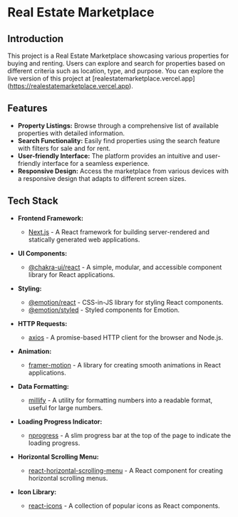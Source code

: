 # Real Estate Marketplace

## Introduction

This project is a Real Estate Marketplace showcasing various properties for buying and renting. Users can explore and search for properties based on different criteria such as location, type, and purpose. You can explore the live version of this project at [realestatemarketplace.vercel.app] (https://realestatemarketplace.vercel.app).

## Features

- **Property Listings:** Browse through a comprehensive list of available properties with detailed information.
- **Search Functionality:** Easily find properties using the search feature with filters for sale and for rent.
- **User-friendly Interface:** The platform provides an intuitive and user-friendly interface for a seamless experience.
- **Responsive Design:** Access the marketplace from various devices with a responsive design that adapts to different screen sizes.

## Tech Stack

- **Frontend Framework:**

  - [Next.js](https://nextjs.org/) - A React framework for building server-rendered and statically generated web applications.

- **UI Components:**

  - [@chakra-ui/react](https://chakra-ui.com/) - A simple, modular, and accessible component library for React applications.

- **Styling:**

  - [@emotion/react](https://emotion.sh/docs/introduction) - CSS-in-JS library for styling React components.
  - [@emotion/styled](https://emotion.sh/docs/introduction) - Styled components for Emotion.

- **HTTP Requests:**

  - [axios](https://axios-http.com/) - A promise-based HTTP client for the browser and Node.js.

- **Animation:**

  - [framer-motion](https://www.framer.com/motion/) - A library for creating smooth animations in React applications.

- **Data Formatting:**

  - [millify](https://www.npmjs.com/package/millify) - A utility for formatting numbers into a readable format, useful for large numbers.

- **Loading Progress Indicator:**

  - [nprogress](https://www.npmjs.com/package/nprogress) - A slim progress bar at the top of the page to indicate the loading progress.

- **Horizontal Scrolling Menu:**

  - [react-horizontal-scrolling-menu](https://www.npmjs.com/package/react-horizontal-scrolling-menu) - A React component for creating horizontal scrolling menus.

- **Icon Library:**
  - [react-icons](https://react-icons.github.io/react-icons/) - A collection of popular icons as React components.
